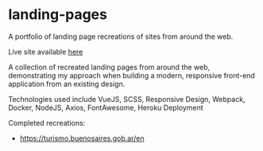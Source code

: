 # landing-pages
A portfolio of landing page recreations of sites from around the web.

Live site available [here](http://landing-pages.sjbroughton.com)

A collection of recreated landing pages from around the web, demonstrating my approach when building a modern, responsive front-end application from an existing design.

Technologies used include VueJS, SCSS, Responsive Design, Webpack, Docker, NodeJS, Axios, FontAwesome, Heroku Deployment

Completed recreations:
- https://turismo.buenosaires.gob.ar/en
